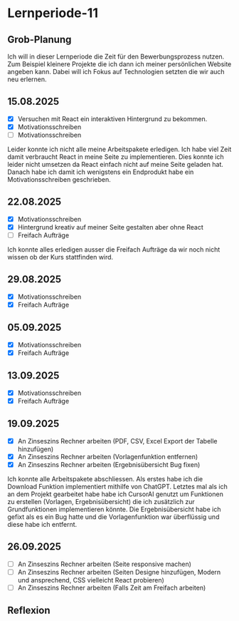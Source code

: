 # Lernperiode-11

## Grob-Planung

Ich will in dieser Lernperiode die Zeit für den Bewerbungsprozess nutzen. Zum Beispiel kleinere Projekte die ich dann ich meiner persönlichen Website angeben kann. Dabei will ich Fokus auf Technologien setzten die wir auch neu erlernen.

## 15.08.2025

- [x] Versuchen mit React ein interaktiven Hintergrund zu bekommen.
- [x] Motivationsschreiben
- [ ] Motivationsschreiben

Leider konnte ich nicht alle meine Arbeitspakete erledigen. Ich habe viel Zeit damit verbraucht React in meine Seite zu implementieren. Dies konnte ich leider nicht umsetzen da React einfach nicht auf meine Seite geladen hat. Danach habe ich damit ich wenigstens ein Endprodukt habe ein Motivationsschreiben geschrieben.

## 22.08.2025

- [x] Motivationsschreiben
- [x] Hintergrund kreativ auf meiner Seite gestalten aber ohne React
- [ ] Freifach Aufträge

Ich konnte alles erledigen ausser die Freifach Aufträge da wir noch nicht wissen ob der Kurs stattfinden wird.

## 29.08.2025

- [x] Motivationsschreiben
- [x] Freifach Aufträge

## 05.09.2025

- [x] Motivationsschreiben
- [x] Freifach Aufträge

## 13.09.2025

- [x] Motivationsschreiben
- [x] Freifach Aufträge

## 19.09.2025

- [x] An Zinseszins Rechner arbeiten (PDF, CSV, Excel Export der Tabelle hinzufügen)
- [x] An Zinseszins Rechner arbeiten (Vorlagenfunktion entfernen)
- [x] An Zinseszins Rechner arbeiten (Ergebnisübersicht Bug fixen)

Ich konnte alle Arbeitspakete abschliessen. Als erstes habe ich die Download Funktion implementiert mithilfe von ChatGPT. Letztes mal als ich an dem Projekt gearbeitet habe habe ich CursorAI genutzt um Funktionen zu erstellen (Vorlagen, Ergebnisübersicht) die ich zusätzlich zur Grundfunktionen implementieren könnte. Die Ergebnisübersicht habe ich gefixt als es ein Bug hatte und die Vorlagenfunktion war überflüssig und diese habe ich entfernt.

## 26.09.2025

- [ ] An Zinseszins Rechner arbeiten (Seite responsive machen)
- [ ] An Zinseszins Rechner arbeiten (Seiten Designe hinzufügen, Modern und ansprechend, CSS vielleicht React probieren)
- [ ] An Zinseszins Rechner arbeiten (Falls Zeit am Freifach arbeiten)

## Reflexion
